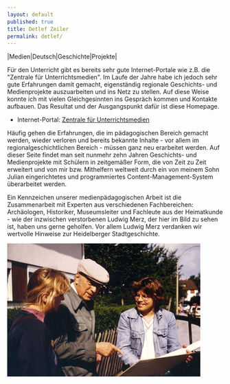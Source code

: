 ```yaml
---
layout: default
published: true
title: Detlef Zeiler
permalink: detlef/
---
```


|Medien|Deutsch|Geschichte|Projekte|

Für den Unterricht gibt es bereits sehr gute Internet-Portale wie z.B. die "Zentrale für Unterrichtsmedien". Im Laufe der Jahre habe ich jedoch sehr gute Erfahrungen damit gemacht, eigenständig regionale Geschichts- und Medienprojekte auszuarbeiten und ins Netz zu stellen. Auf diese Weise konnte ich mit vielen Gleichgesinnten ins Gespräch kommen und Kontakte aufbauen. Das Resultat und der Ausgangspunkt dafür ist diese Homepage.

- Internet-Portal: [Zentrale für Unterrichtsmedien](http://www.zum.de/)

Häufig gehen die Erfahrungen, die im pädagogischen Bereich gemacht werden, wieder verloren und bereits bekannte Inhalte - vor allem im regionalgeschichtlichen Bereich - müssen ganz neu erarbeitet werden. Auf dieser Seite findet man seit nunmehr zehn Jahren Geschichts- und Medienprojekte mit Schülern in zeitgemäßer Form, die von Zeit zu Zeit erweitert und von mir bzw. Mithelfern weltweit durch ein von meinem Sohn Julian eingerichtetes und programmiertes Content-Management-System überarbeitet werden.

Ein Kennzeichen unserer medienpädagogischen Arbeit ist die Zusammenarbeit mit Experten aus verschiedenen Fachbereichen: Archäologen, Historiker, Museumsleiter und Fachleute aus der Heimatkunde - wie der inzwischen verstorbenen Ludwig Merz, der hier im Bild zu sehen ist, haben uns gerne geholfen. Vor allem Ludwig Merz verdanken wir wertvolle Hinweise zur Heidelberger Stadtgeschichte.

![Ludwig-Merz--Detlef-Zeiler.jpg](/img/Ludwig-Merz--Detlef-Zeiler.jpg)